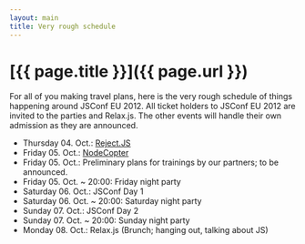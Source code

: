 ```yaml
---
layout: main
title: Very rough schedule
---
```


# [{{ page.title }}]({{ page.url }})

For all of you making travel plans, here is the very rough schedule of things happening around JSConf EU 2012. All ticket holders to JSConf EU 2012 are invited to the parties and Relax.js. The other events will handle their own admission as they are announced.

- Thursday 04. Oct.: <a href="http://rejectjs.org">Reject.JS</a>
- Friday 05. Oct.: <a href="http://nodecopter.com">NodeCopter</a>
- Friday 05. Oct.: Preliminary plans for trainings by our partners; to be announced.
- Friday 05. Oct. ~ 20:00: Friday night party
- Saturday 06. Oct.: JSConf Day 1
- Saturday 06. Oct. ~ 20:00: Saturday night party
- Sunday 07. Oct.: JSConf Day 2
- Sunday 07. Oct. ~ 20:00: Sunday night party
- Monday 08. Oct.: Relax.js (Brunch; hanging out, talking about JS)